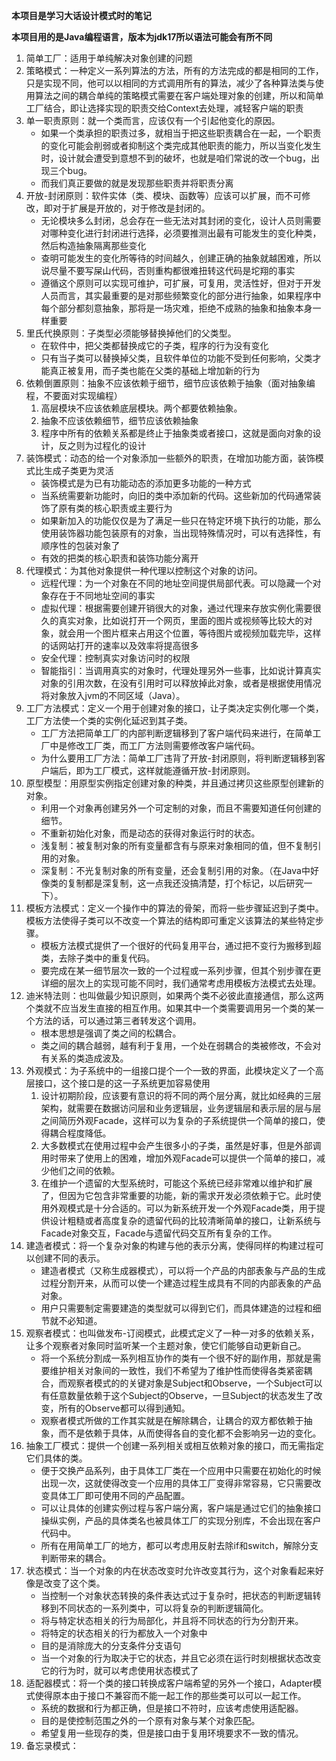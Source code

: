 **本项目是学习大话设计模式时的笔记**

**本项目用的是Java编程语言，版本为jdk17所以语法可能会有所不同**

1. 简单工厂：适用于单纯解决对象创建的问题
2. 策略模式：一种定义一系列算法的方法，所有的方法完成的都是相同的工作，只是实现不同，他可以以相同的方式调用所有的算法，减少了各种算法类与使用算法之间的耦合单纯的策略模式需要在客户端处理对象的创建，所以和简单工厂结合，即让选择实现的职责交给Context去处理，减轻客户端的职责
3. 单一职责原则：就一个类而言，应该仅有一个引起他变化的原因。
   - 如果一个类承担的职责过多，就相当于把这些职责耦合在一起，一个职责的变化可能会削弱或者抑制这个类完成其他职责的能力，所以当变化发生时，设计就会遭受到意想不到的破坏，也就是咱们常说的改一个bug，出现三个bug。
   - 而我们真正要做的就是发现那些职责并将职责分离
4. 开放-封闭原则：软件实体（类、模块、函数等）应该可以扩展，而不可修改，即对于扩展是开放的，对于修改是封闭的。
   - 无论模块多么封闭，总会存在一些无法对其封闭的变化，设计人员则需要对哪种变化进行封闭进行选择，必须要推测出最有可能发生的变化种类，然后构造抽象隔离那些变化
   - 查明可能发生的变化所等待的时间越久，创建正确的抽象就越困难，所以说尽量不要写屎山代码，否则重构都很难扭转这代码是坨翔的事实
   - 遵循这个原则可以实现可维护，可扩展，可复用，灵活性好，但对于开发人员而言，其实最重要的是对那些频繁变化的部分进行抽象，如果程序中每个部分都刻意抽象，那将是一场灾难，拒绝不成熟的抽象和抽象本身一样重要
5. 里氏代换原则：子类型必须能够替换掉他们的父类型。
   - 在软件中，把父类都替换成它的子类，程序的行为没有变化
   - 只有当子类可以替换掉父类，且软件单位的功能不受到任何影响，父类才能真正被复用，而子类也能在父类的基础上增加新的行为
6. 依赖倒置原则：抽象不应该依赖于细节，细节应该依赖于抽象（面对抽象编程，不要面对实现编程）
   1. 高层模块不应该依赖底层模块。两个都要依赖抽象。
   2. 抽象不应该依赖细节，细节应该依赖抽象
   3. 程序中所有的依赖关系都是终止于抽象类或者接口，这就是面向对象的设计，反之则为过程化的设计
7. 装饰模式：动态的给一个对象添加一些额外的职责，在增加功能方面，装饰模式比生成子类更为灵活
   - 装饰模式是为已有功能动态的添加更多功能的一种方式
   - 当系统需要新功能时，向旧的类中添加新的代码。这些新加的代码通常装饰了原有类的核心职责或主要行为
   - 如果新加入的功能仅仅是为了满足一些只在特定环境下执行的功能，那么使用装饰器功能包装原有的对象，当出现特殊情况时，可以有选择性，有顺序性的包装对象了
   - 有效的把类的核心职责和装饰功能分离开
8. 代理模式：为其他对象提供一种代理以控制这个对象的访问。
   - 远程代理：为一个对象在不同的地址空间提供局部代表。可以隐藏一个对象存在于不同地址空间的事实
   - 虚拟代理：根据需要创建开销很大的对象，通过代理来存放实例化需要很久的真实对象，比如说打开一个网页，里面的图片或视频等比较大的对象，就会用一个图片框来占用这个位置，等待图片或视频加载完毕，这样的话网站打开的速率以及效率将提高很多
   - 安全代理：控制真实对象访问时的权限
   - 智能指引：当调用真实的对象时，代理处理另外一些事，比如说计算真实对象的引用次数，在没有引用时可以释放掉此对象，或者是根据使用情况将对象放入jvm的不同区域（Java）。
9. 工厂方法模式：定义一个用于创建对象的接口，让子类决定实例化哪一个类，工厂方法使一个类的实例化延迟到其子类。
   - 工厂方法把简单工厂的内部判断逻辑移到了客户端代码来进行，在简单工厂中是修改工厂类，而工厂方法则需要修改客户端代码。
   - 为什么要用工厂方法：简单工厂违背了开放-封闭原则，将判断逻辑移到客户端后，即为工厂模式，这样就能遵循开放-封闭原则。
10. 原型模型：用原型实例指定创建对象的种类，并且通过拷贝这些原型创建新的对象。
    - 利用一个对象再创建另外一个可定制的对象，而且不需要知道任何创建的细节。
    - 不重新初始化对象，而是动态的获得对象运行时的状态。
    - 浅复制：被复制对象的所有变量都含有与原来对象相同的值，但不复制引用的对象。
    - 深复制：不光复制对象的所有变量，还会复制引用的对象。（在Java中好像类的复制都是深复制，这一点我还没搞清楚，打个标记，以后研究一下）。
11. 模板方法模式：定义一个操作中的算法的骨架，而将一些步骤延迟到子类中。模板方法使得子类可以不改变一个算法的结构即可重定义该算法的某些特定步骤。
    - 模板方法模式提供了一个很好的代码复用平台，通过把不变行为搬移到超类，去除子类中的重复代码。
    - 要完成在某一细节层次一致的一个过程或一系列步骤，但其个别步骤在更详细的层次上的实现可能不同时，我们通常考虑用模板方法模式去处理。
12. 迪米特法则：也叫做最少知识原则，如果两个类不必彼此直接通信，那么这两个类就不应当发生直接的相互作用。如果其中一个类需要调用另一个类的某一个方法的话，可以通过第三者转发这个调用。
    - 根本思想是强调了类之间的松耦合。
    - 类之间的耦合越弱，越有利于复用，一个处在弱耦合的类被修改，不会对有关系的类造成波及。
13. 外观模式：为子系统中的一组接口提个一个一致的界面，此模块定义了一个高层接口，这个接口是的这一子系统更加容易使用
    1. 设计初期阶段，应该要有意识的将不同的两个层分离，就比如经典的三层架构，就需要在数据访问层和业务逻辑层，业务逻辑层和表示层的层与层之间简历外观Facade，这样可以为复杂的子系统提供一个简单的接口，使得耦合程度降低。
    2. 大多数模式在使用过程中会产生很多小的子类，虽然是好事，但是外部调用时带来了使用上的困难，增加外观Facade可以提供一个简单的接口，减少他们之间的依赖。
    3. 在维护一个遗留的大型系统时，可能这个系统已经非常难以维护和扩展了，但因为它包含非常重要的功能，新的需求开发必须依赖于它。此时使用外观模式是十分合适的。可以为新系统开发一个外观Facade类，用于提供设计粗糙或者高度复杂的遗留代码的比较清晰简单的接口，让新系统与Facade对象交互，Facade与遗留代码交互所有复杂的工作。
14. 建造者模式：将一个复杂对象的构建与他的表示分离，使得同样的构建过程可以创建不同的表示。
    - 建造者模式（又称生成器模式），可以将一个产品的内部表象与产品的生成过程分割开来，从而可以使一个建造过程生成具有不同的内部表象的产品对象。
    - 用户只需要制定需要建造的类型就可以得到它们，而具体建造的过程和细节就不必知道。
15. 观察者模式：也叫做发布-订阅模式，此模式定义了一种一对多的依赖关系，让多个观察者对象同时监听某一个主题对象，使它们能够自动更新自己。
    - 将一个系统分割成一系列相互协作的类有一个很不好的副作用，那就是需要维护相关对象间的一致性，我们不希望为了维护性而使得各类紧密耦合，而观察者模式的的关键对象是Subject和Observe，一个Subject可以有任意数量依赖于这个Subject的Observe，一旦Subject的状态发生了改变，所有的Observe都可以得到通知。
    - 观察者模式所做的工作其实就是在解除耦合，让耦合的双方都依赖于抽象，而不是依赖于具体，从而使得各自的变化都不会影响另一边的变化。
16. 抽象工厂模式：提供一个创建一系列相关或相互依赖对象的接口，而无需指定它们具体的类。
    - 便于交换产品系列，由于具体工厂类在一个应用中只需要在初始化的时候出现一次，这就使得改变一个应用的具体工厂变得非常容易，它只需要改变具体工厂即可使用不同的产品配置。
    - 可以让具体的创建实例过程与客户端分离，客户端是通过它们的抽象接口操纵实例，产品的具体类名也被具体工厂的实现分别库，不会出现在客户代码中。
    - 所有在用简单工厂的地方，都可以考虑用反射去除if和switch，解除分支判断带来的耦合。
17. 状态模式：当一个对象的内在状态改变时允许改变其行为，这个对象看起来好像是改变了这个类。
    - 当控制一个对象状态转换的条件表达式过于复杂时，把状态的判断逻辑转移到不同状态的一系列类中，可以将复杂的判断逻辑简化。
    - 将与特定状态相关的行为局部化，并且将不同状态的行为分割开来。
    - 将特定的状态相关的行为都放入一个对象中
    - 目的是消除庞大的分支条件分支语句
    - 当一个对象的行为取决于它的状态，并且它必须在运行时刻根据状态改变它的行为时，就可以考虑使用状态模式了
18. 适配器模式：将一个类的接口转换成客户端希望的另外一个接口，Adapter模式使得原本由于接口不兼容而不能一起工作的那些类可以可以一起工作。
    - 系统的数据和行为都正确，但是接口不符时，应该考虑使用适配器。
    - 目的是使控制范围之外的一个原有对象与某个对象匹配。
    - 希望复用一些现存的类，但是接口由于复用环境要求不一致的情况。
19. 备忘录模式：
